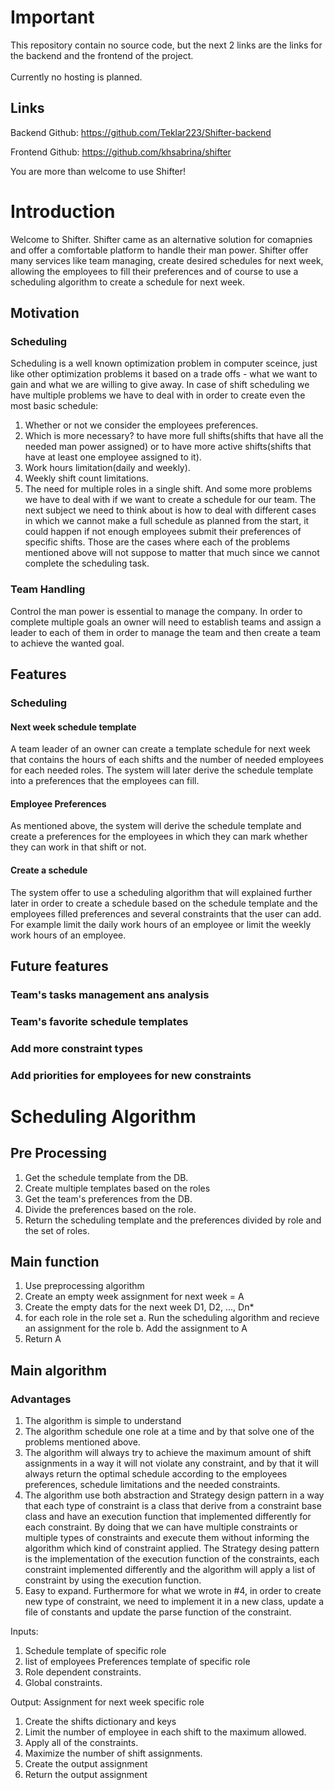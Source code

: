 # Important
This repository contain no source code, but the next 2 links are the links for the backend and the frontend of the project. </br> </br>
Currently no hosting is planned.

## Links
Backend Github: https://github.com/Teklar223/Shifter-backend

Frontend Github: https://github.com/khsabrina/shifter

You are more than welcome to use Shifter!

# Introduction
Welcome to Shifter. Shifter came as an alternative solution for comapnies and offer a comfortable platform to handle their man power.
Shifter offer many services like team managing, create desired schedules for next week, allowing the employees to fill their preferences and of course to use a scheduling algorithm to create a schedule for next week.

## Motivation
### Scheduling
Scheduling is a well known optimization problem in computer sceince, just like other optimization problems it based on a trade offs - what we want to gain and what we are willing to give away. In case of shift scheduling we have multiple problems we have to deal with in order to create even the most basic schedule:
1. Whether or not we consider the employees preferences.
2. Which is more necessary? to have more full shifts(shifts that have all the needed man power assigned) or to have more active shifts(shifts that have at least one employee assigned to it).
3. Work hours limitation(daily and weekly).
4. Weekly shift count limitations.
5. The need for multiple roles in a single shift.
And some more problems we have to deal with if we want to create a schedule for our team.
The next subject we need to think about is how to deal with different cases in which we cannot make a full schedule as planned from the start, it could happen if not enough employees submit their preferences of specific shifts.
Those are the cases where each of the problems mentioned above will not suppose to matter that much since we cannot complete the scheduling task.

### Team Handling
Control the man power is essential to manage the company. In order to complete multiple goals an owner will need to establish teams and assign a leader to each of them in order to manage the team and then create a team to achieve the wanted goal.

## Features
### Scheduling
#### Next week schedule template
A team leader of an owner can create a template schedule for next week that contains the hours of each shifts and the number of needed employees for each needed roles.
The system will later derive the schedule template into a preferences that the employees can fill.

#### Employee Preferences
As mentioned above, the system will derive the schedule template and create a preferences for the employees in which they can mark whether they can work in that shift or not.

#### Create a schedule
The system offer to use a scheduling algorithm that will explained further later in order to create a schedule based on the schedule template and the employees filled preferences and several constraints that the user can add. For example limit the daily work hours of an employee or limit the weekly work hours of an employee.

## Future features
### Team's tasks management ans analysis
### Team's favorite schedule templates
### Add more constraint types
### Add priorities for employees for new constraints

# Scheduling Algorithm
## Pre Processing
1. Get the schedule template from the DB.
2. Create multiple templates based on the roles
3. Get the team's preferences from the DB.
4. Divide the preferences based on the role.
5. Return the scheduling template and the preferences divided by role and the set of roles.

## Main function
1. Use preprocessing algorithm
2. Create an empty week assignment for next week = A
3. Create the empty dats for the next week D1, D2, ..., Dn*
4. for each role in the role set
  a. Run the scheduling algorithm and recieve an assignment for the role
  b. Add the assignment to A
5. Return A

## Main algorithm

### Advantages
1. The algorithm is simple to understand
2. The algorithm schedule one role at a time and by that solve one of the problems mentioned above.
3. The algorithm will always try to achieve the maximum amount of shift assignments in a way it will not violate any constraint, and by that it will always return the optimal schedule according to the employees preferences, schedule limitations and the needed constraints.
4. The algorithm use both abstraction and Strategy design pattern in a way that each type of constraint is a class that derive from a constraint base class and have an execution function that implemented differently for each constraint. By doing that we can have multiple constraints or multiple types of constraints and execute them without informing the algorithm which kind of constraint applied.
The Strategy desing pattern is the implementation of the execution function of the constraints, each constraint implemented differently and the algorithm will apply a list of constraint by using the execution function.
5. Easy to expand. Furthermore for what we wrote in #4, in order to create new type of constraint, we need to implement it in a new class, update a file of constants and update the parse function of the constraint.

Inputs:
1. Schedule template of specific role
2. list of employees Preferences template of specific role
3. Role dependent constraints.
4. Global constraints.

Output: Assignment for next week specific role

1. Create the shifts dictionary and keys
2. Limit the number of employee in each shift to the maximum allowed.
3. Apply all of the constraints.
4. Maximize the number of shift assignments.
5. Create the output assignment
6. Return the output assignment
